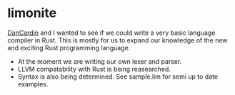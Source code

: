 limonite
========

[DanCardin](https://github.com/DanCardin) and I wanted to see if we could write a very basic language compiler in Rust. This is mostly for us to expand our knowledge of the new and exciting Rust programming language.

* At the moment we are writing our own lexer and parser.
* LLVM compatability with Rust is being reasearched.
* Syntax is also being determined. See sample.lim for semi up to date examples.